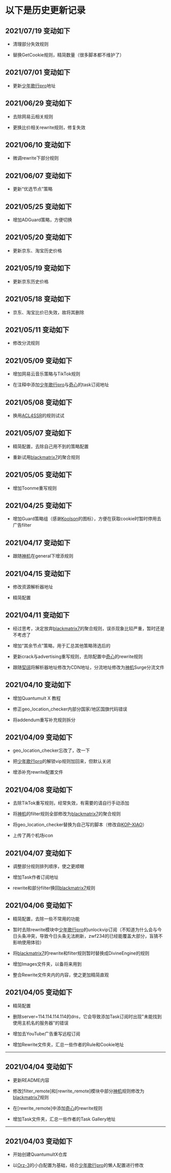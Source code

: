 # 以下是历史更新记录

## 2021/07/19 变动如下

* 清理部分失效规则

* 替换GetCookie规则，精简数量（很多脚本都不维护了）

## 2021/07/01 变动如下

* 更新[少年歌行pro](https://github.com/Youthsongs/QuanX)地址

## 2021/06/29 变动如下

* 去除网易云相关规则

* 更换比价相关rewrite规则，修复失效


## 2021/06/10 变动如下

* 微调rewrite下部分规则

## 2021/06/07 变动如下

* 更新“优选节点”策略

## 2021/05/25 变动如下

* 增加ADGuard策略，方便切换

## 2021/05/20 变动如下

* 更新京东、淘宝历史价格

## 2021/05/19 变动如下

* 更新京东历史价格

## 2021/05/18 变动如下

* 京东、淘宝比价已失效，故将其删除

## 2021/05/11 变动如下

* 修改分流规则

## 2021/05/09 变动如下

* 增加网易云音乐策略与TikTok规则

* 在注释中添加[少年歌行pro](https://github.com/sngxpro)与[奇心](https://github.com/zwf234)的task订阅地址

## 2021/05/08 变动如下

* 换用[ACL4SSR](https://github.com/ACL4SSR)的规则试试

## 2021/05/07 变动如下

* 精简配置，去除自己用不到的策略配置

* 重新试用[blackmatrix7](https://github.com/blackmatrix7)的聚合规则

## 2021/05/05 变动如下

* 增加Toonme重写规则

## 2021/04/25 变动如下

* 增加Guard策略组（感谢[Koolson](https://github.com/Koolson)的图标），方便在获取cookie时暂时停用去广告filter

## 2021/04/17 变动如下

* 跟随[神机](https://github.com/DivineEngine)在general下增添规则

## 2021/04/15 变动如下

* 修改资源解析器地址

* 精简配置

## 2021/04/11 变动如下

* 经过思考，决定放弃[blackmatrix7](https://github.com/blackmatrix7)的聚合规则，误杀现象比较严重，暂时还是不考虑了

* 增加“其余节点”策略，用于汇总其他策略筛选后的

* 更新crack与advertising重写规则，去除配置中[奇心](https://github.com/zwf234)的rewrite规则

* 跟随[契阔](https://github.com/Orz-3)将解析器地址修改为CDN地址，分流地址修改为[神机](https://github.com/DivineEngine)Surge分流文件

## 2021/04/10 变动如下

* 增加Quantumult X 教程

* 修正geo_location_checker内部分国家/地区国旗代码错误

* 将addendum重写补充规则拆分

## 2021/04/09 变动如下

* geo_location_checker忘改了，改一下

* 把[少年歌行pro](https://github.com/sngxpro)的解锁vip规则加回来，但默认关闭

* 增添补充rewrite配置文件

## 2021/04/08 变动如下

* 去除TikTok重写规则，经常失效，有需要的请自行手动添加

* 将[神机](https://github.com/DivineEngine)的filter规则全部修改为[blackmatrix7](https://github.com/blackmatrix7)的聚合规则

* 将geo_location_checker替换为自己写的脚本（修改自[KOP-XIAO](https://github.com/KOP-XIAO)）

* 上传了两个机场icon

## 2021/04/07 变动如下

* 调整部分规则排列顺序，使之更顺眼

* 增加Task作者订阅地址

* rewrite和部分filter换回[blackmatrix7](https://github.com/blackmatrix7)规则

## 2021/04/06 变动如下

* 精简配置，去除一些不常用的功能

* 暂时去除rewrite模块中[少年歌行pro](https://github.com/sngxpro)的unlockvip订阅（不知道为什么会与今日头条冲突，导致今日头条无法刷新，zwf234的已经能覆盖大部分，盲猜不影响使用体验）

* 将[blackmatrix7](https://github.com/blackmatrix7)的rewrite和filter规则暂时替换成DivineEngine的规则

* 增加Images文件夹，以备将来用到

* 整合Rewrite文件夹内的内容，使之更加精简直观

## 2021/04/05 变动如下

* 精简配置

* 删除server=114.114.114.114的dns，它会导致添加Task订阅时出现"未能找到使用主机名的服务器"的错误

* 增加去YouTube广告重写远程订阅

* 增加Rewrite文件夹，汇总一些作者的Rule和Cookie地址

------------

## 2021/04/04 变动如下

* 更新README内容

* 修改[filter_remote]和[rewrite_remote]模块中部分[神机](https://github.com/DivineEngine)规则修改为[blackmatrix7](https://github.com/blackmatrix7)规则

* 在[rewrite_remote]中添加[奇心](https://github.com/zwf234)的rewrite规则

* 增加Task文件夹，汇总一些作者的Task Gallery地址

-----------

## 2021/04/03 变动如下

* 开始创建QuantumultX仓库

* 以[Orz-3](https://github.com/Orz-3)的小白配置为基础，结合[少年歌行pro](https://github.com/sngxpro)的懒人配置进行修改
